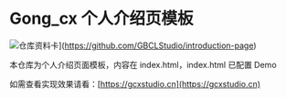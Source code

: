 # Gong_cx 个人介绍页模板
![仓库资料卡](https://github-readme-stats.vercel.app/api/pin/?username=GBCLStudio&repo=introduction-page&theme=vue&show_owner=true)](https://github.com/GBCLStudio/introduction-page)

本仓库为个人介绍页面模板，内容在 index.html，index.html 已配置 Demo

如需查看实现效果请看：[https://gcxstudio.cn](https://gcxstudio.cn)

